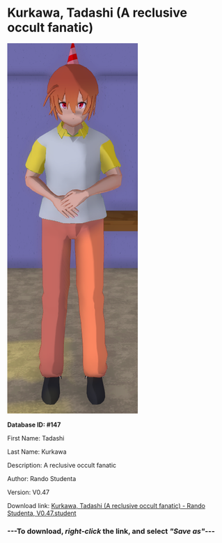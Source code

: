 # Kurkawa, Tadashi (A reclusive occult fanatic)

<img src="https://raw.githubusercontent.com/Arbiter1223/Daigaku-Gurashi-Custom-Students/master/Students/Files/Kurkawa%2C%20Tadashi%20(A%20reclusive%20occult%20fanatic).png" title="Kurkawa, Tadashi (A reclusive occult fanatic) - Rando Studenta, V0.47">

**Database ID: #147**

First Name: Tadashi

Last Name: Kurkawa

Description: A reclusive occult fanatic

Author: Rando Studenta

Version: V0.47

Download link: <a href="https://raw.githubusercontent.com/Arbiter1223/Daigaku-Gurashi-Custom-Students/master/Students/Files/Kurkawa%2C%20Tadashi%20(A%20reclusive%20occult%20fanatic)%20-%20Rando%20Studenta%2C%20V0.47.student">Kurkawa, Tadashi (A reclusive occult fanatic) - Rando Studenta, V0.47.student</a>

### ---**To download, _right-click_ the link, and select _"Save as"_**---
